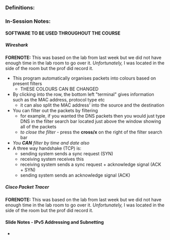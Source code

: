 
### Definitions:

### In-Session Notes: 

#### SOFTWARE TO BE USED THROUGHOUT THE COURSE
##### Wireshark
**FORENOTE:** This was based on the lab from last week but we did not have enough time in the lab room to go over it. *Unfortunately,* I was located in the side of the room but the prof did record it.

- This program automatically organises packets into colours based on present filters
	- THESE COLOURS CAN BE CHANGED
- By clicking into the row, the bottom left "terminal" gives information such as the MAC address, protocol type etc
	- it can also split the MAC address' into the source and the destination
- You can filter out the packets by filtering
	- for example, if you wanted the DNS packets then you would just type DNS in the filter search bar located just above the window showing all of the packets
	- *to close the filter* - press the **cross/x** on the right of the filter search bar
- *You **CAN** filter by time and date also*
- A three way handshake (TCP) is:
	- sending system sends a sync request (SYN)
	- receiving system receives this
	- receiving system sends a sync request + acknowledge signal (ACK + SYN)
	- sending system sends an acknowledge signal (ACK)
##### Cisco Packet Tracer 
**FORENOTE:** This was based on the lab from last week but we did not have enough time in the lab room to go over it. *Unfortunately,* I was located in the side of the room but the prof did record it.
#### Slide Notes - IPv5 Addressing and Subnetting
- 
